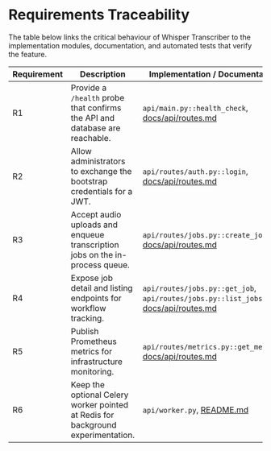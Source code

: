 # Requirements Traceability

The table below links the critical behaviour of Whisper Transcriber to the
implementation modules, documentation, and automated tests that verify the
feature.

| Requirement | Description | Implementation / Documentation | Verification |
| --- | --- | --- | --- |
| R1 | Provide a `/health` probe that confirms the API and database are reachable. | `api/main.py::health_check`, [docs/api/routes.md](api/routes.md#get-health) | `tests/test_api_smoke.py::test_health_endpoint_reports_ok` |
| R2 | Allow administrators to exchange the bootstrap credentials for a JWT. | `api/routes/auth.py::login`, [docs/api/routes.md](api/routes.md#post-authlogin) | `tests/test_api_smoke.py::test_admin_login_returns_token_and_cookie` |
| R3 | Accept audio uploads and enqueue transcription jobs on the in-process queue. | `api/routes/jobs.py::create_job`, [docs/api/routes.md](api/routes.md#post-jobs) | `tests/test_api_smoke.py::test_job_upload_and_worker_status_flow` |
| R4 | Expose job detail and listing endpoints for workflow tracking. | `api/routes/jobs.py::get_job`, `api/routes/jobs.py::list_jobs`, [docs/api/routes.md](api/routes.md#get-jobsjob_id) | `tests/test_api_smoke.py::test_job_upload_and_worker_status_flow`, `tests/test_api_smoke.py::test_job_listing_includes_recent_submission` |
| R5 | Publish Prometheus metrics for infrastructure monitoring. | `api/routes/metrics.py::get_metrics`, [docs/api/routes.md](api/routes.md#get-metrics) | `tests/test_api_smoke.py::test_prometheus_metrics_endpoint` |
| R6 | Keep the optional Celery worker pointed at Redis for background experimentation. | `api/worker.py`, [README.md](../README.md#production-deployment) | `tests/test_celery_smoke.py::test_celery_routes_tasks_via_redis` |

